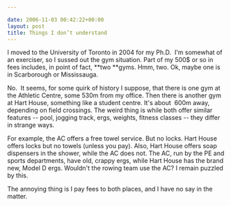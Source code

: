```yaml
---

date: 2006-11-03 00:42:22+00:00
layout: post
title: Things I don’t understand
---
```


I moved to the University of Toronto in 2004 for my Ph.D.  I'm somewhat of an exerciser, so I sussed out the gym situation. Part of my 500$ or so in fees includes, in point of fact, **two **gyms. Hmm, two. Ok, maybe one is in Scarborough or Mississauga.

No.  It seems, for some quirk of history I suppose, that there is one gym at the Athletic Centre, some 530m from my office. Then there is another gym at Hart House, something like a student centre. It's about  600m away, depending on field crossings. The weird thing is while both offer similar features -- pool, jogging track, ergs, weights, fitness classes -- they differ in strange ways.

For example, the AC offers a free towel service. But no locks. Hart House offers locks but no towels (unless you pay). Also, Hart House offers soap dispensers in the shower, while the AC does not. The AC, run by the PE and sports departments, have old, crappy ergs, while Hart House has the brand new, Model D ergs. Wouldn't the rowing team use the AC? I remain puzzled by this.

The annoying thing is I pay fees to both places, and I have no say in the matter.
